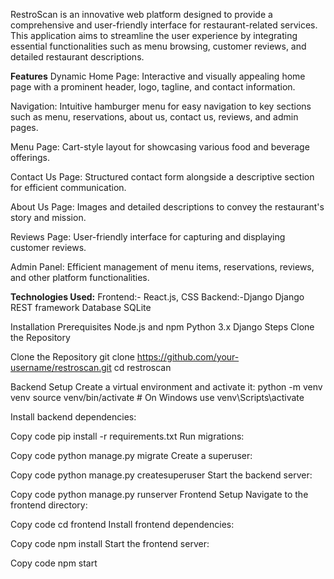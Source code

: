 
RestroScan is an innovative web platform designed to provide a comprehensive and user-friendly interface for restaurant-related services. This application aims to streamline the user experience by integrating essential functionalities such as menu browsing, customer reviews, and detailed restaurant descriptions.

**Features**
Dynamic Home Page:
Interactive and visually appealing home page with a prominent header, logo, tagline, and contact information.

Navigation:
Intuitive hamburger menu for easy navigation to key sections such as menu, reservations, about us, contact us, reviews, and admin pages.

Menu Page:
Cart-style layout for showcasing various food and beverage offerings.

Contact Us Page:
Structured contact form alongside a descriptive section for efficient communication.

About Us Page:
Images and detailed descriptions to convey the restaurant's story and mission.

Reviews Page:
User-friendly interface for capturing and displaying customer reviews.

Admin Panel:
Efficient management of menu items, reservations, reviews, and other platform functionalities.

**Technologies Used:**
Frontend:- React.js, CSS
Backend:-Django
Django REST framework
Database
SQLite

Installation
Prerequisites
Node.js and npm
Python 3.x
Django
Steps
Clone the Repository

Clone the Repository
git clone https://github.com/your-username/restroscan.git
cd restroscan

Backend Setup
Create a virtual environment and activate it:
python -m venv venv
source venv/bin/activate  # On Windows use venv\Scripts\activate


Install backend dependencies:

Copy code
pip install -r requirements.txt
Run migrations:


Copy code
python manage.py migrate
Create a superuser:


Copy code
python manage.py createsuperuser
Start the backend server:


Copy code
python manage.py runserver
Frontend Setup
Navigate to the frontend directory:

Copy code
cd frontend
Install frontend dependencies:

Copy code
npm install
Start the frontend server:

Copy code
npm start

